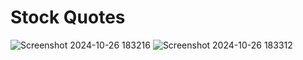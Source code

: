 # Stock Quotes
![Screenshot 2024-10-26 183216](https://github.com/user-attachments/assets/fbf0159b-fc27-4854-82c1-dffe0fecc1aa)
![Screenshot 2024-10-26 183312](https://github.com/user-attachments/assets/c7eb4ba7-7de7-4d41-b707-ff12b33d7065)
